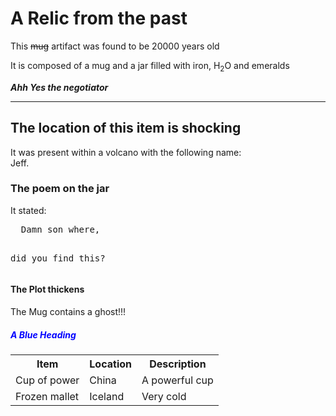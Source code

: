 <html>
<CSS>
<head>
    <link rel="stylesheet" href="styles.css">
<title>Archeaological artifacts</title>
</head>
<body style="backgroundcolor:powderblue;">

<h1>A Relic from the past</h1>
<p>This <del>mug</del> artifact was found to be 20000 years old</p>
<p>It is composed of a mug and a jar filled with iron, H<sub>2</sub>O and emeralds</p>
<p><b><i>Ahh Yes the negotiator</i></b></p>
<hr>
<h2>The location of this item is shocking</h2>
<p>It was present within a volcano with the following name:<br>Jeff.</p>
<h3>The poem on the jar</h3>
<p>It stated:</p>
<pre>
  Damn son where,
  
 did you find this?
</pre>
<h4 style="backgroundcolor:tomato;">The Plot thickens</h4>
<p style="backgroundcolor:tomato;">The Mug contains a ghost!!!</p>
<h5 style="color:blue;">A Blue Heading</h5>
<table>
    <tr>
        <th>Item</th>
        <th>Location</th>
        <th>Description</th>
    </tr>
    <tr>
        <td>Cup of power</td>
        <td>China</td>
        <td>A powerful cup</td>
    </tr>
    <tr>
        <td>Frozen mallet</td>
        <td>Iceland</td>
        <td>Very cold</td>
    </tr>
</table>
</body>
</CSS>
</html>
